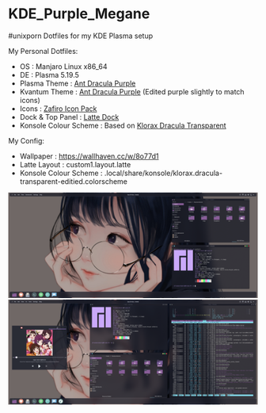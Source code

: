 # KDE_Purple_Megane

#unixporn
Dotfiles for my KDE Plasma setup

My Personal Dotfiles:
  - OS : Manjaro Linux x86_64
  - DE : Plasma 5.19.5
  - Plasma Theme : [Ant Dracula Purple](https://store.kde.org/p/1370871)
  - Kvantum Theme : [Ant Dracula Purple](https://store.kde.org/p/1370681/) (Edited purple slightly to match icons)
  - Icons : [Zafiro Icon Pack](https://store.kde.org/p/1209330)
  - Dock & Top Panel : [Latte Dock](https://github.com/KDE/latte-dock)
  - Konsole Colour Scheme : Based on [Klorax Dracula Transparent](https://store.kde.org/p/1329179)
  
  
My Config:
  - Wallpaper : https://wallhaven.cc/w/8o77d1
  - Latte Layout : custom1.layout.latte
  - Konsole Colour Scheme : .local/share/konsole/klorax.dracula-transparent-editied.colorscheme
  
![alt text](https://github.com/FrozenOrchestra/KDE_Purple_Megane/blob/main/Screenshot_20201031_163253.png)
![alt text](https://github.com/FrozenOrchestra/KDE_Purple_Megane/blob/main/Screenshot_20201031_164331.png)
